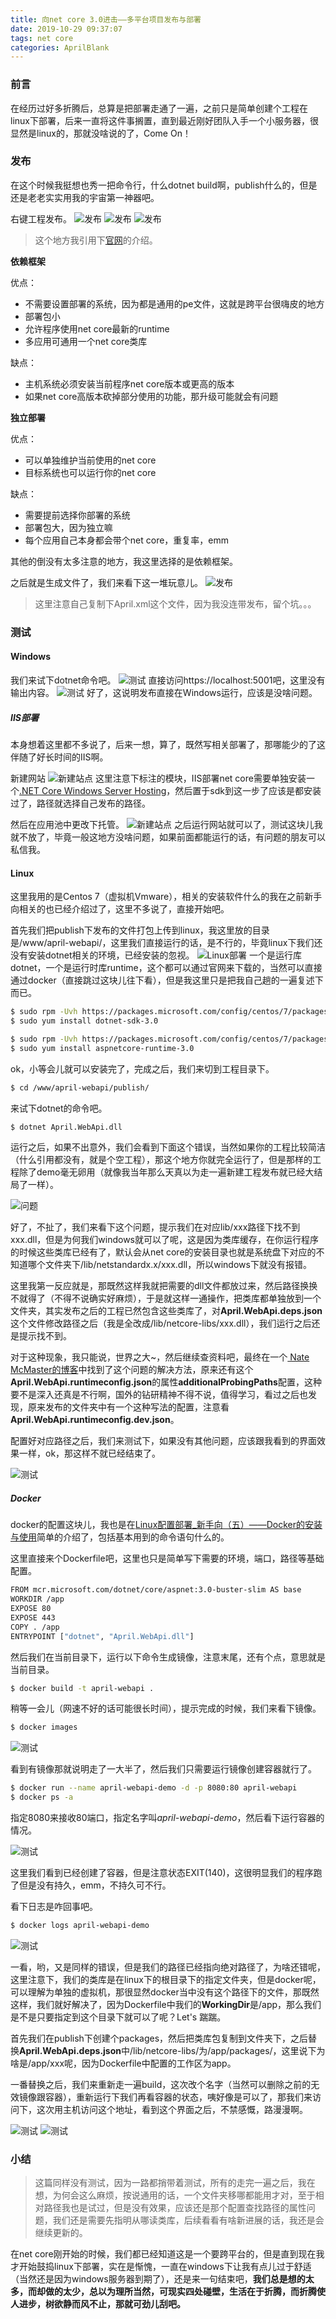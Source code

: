 ```yaml
---
title: 向net core 3.0进击——多平台项目发布与部署
date: 2019-10-29 09:37:07
tags: net core
categories: AprilBlank
---
```


### 前言
在经历过好多折腾后，总算是把部署走通了一遍，之前只是简单创建个工程在linux下部署，后来一直将这件事搁置，直到最近刚好团队入手一个小服务器，很显然是linux的，那就没啥说的了，Come On！

### 发布
在这个时候我挺想也秀一把命令行，什么dotnet build啊，publish什么的，但是还是老老实实用我的宇宙第一神器吧。

右键工程发布。
![发布](net-core-v3-publish/1.png)
![发布](net-core-v3-publish/2.png)
![发布](net-core-v3-publish/3.png)
> 这个地方我引用下[官网](https://docs.microsoft.com/zh-cn/dotnet/core/deploying/#self-contained-deployments-scd)的介绍。

**依赖框架**

优点：
- 不需要设置部署的系统，因为都是通用的pe文件，这就是跨平台很嗨皮的地方
- 部署包小
- 允许程序使用net core最新的runtime
- 多应用可通用一个net core类库

缺点：
- 主机系统必须安装当前程序net core版本或更高的版本
- 如果net core高版本砍掉部分使用的功能，那升级可能就会有问题

**独立部署**

优点：
- 可以单独维护当前使用的net core
- 目标系统也可以运行你的net core

缺点：
- 需要提前选择你部署的系统
- 部署包大，因为独立嘛
- 每个应用自己本身都会带个net core，重复率，emm

其他的倒没有太多注意的地方，我这里选择的是依赖框架。

之后就是生成文件了，我们来看下这一堆玩意儿。
![发布](net-core-v3-publish/4.png)
> 这里注意自己复制下April.xml这个文件，因为我没连带发布，留个坑。。。

### 测试
#### Windows

我们来试下dotnet命令吧。
![测试](net-core-v3-publish/5.png)
直接访问https://localhost:5001吧，这里没有输出内容。
![测试](net-core-v3-publish/6.png)
好了，这说明发布直接在Windows运行，应该是没啥问题。

##### IIS部署
本身想着这里都不多说了，后来一想，算了，既然写相关部署了，那哪能少的了这伴随了好长时间的IIS啊。

新建网站
![新建站点](net-core-v3-publish/7.png)
这里注意下标注的模块，IIS部署net core需要单独安装一个[.NET Core Windows Server Hosting](https://aka.ms/dotnetcore.2.0.0-windowshosting)，然后置于sdk到这一步了应该是都安装过了，路径就选择自己发布的路径。

然后在应用池中更改下托管。
![新建站点](net-core-v3-publish/8.png)
之后运行网站就可以了，测试这块儿我就不放了，毕竟一般这地方没啥问题，如果前面都能运行的话，有问题的朋友可以私信我。

#### Linux
这里我用的是Centos 7（虚拟机Vmware），相关的安装软件什么的我在之前新手向相关的也已经介绍过了，这里不多说了，直接开始吧。

首先我们把publish下发布的文件打包上传到linux，我这里放的目录是/www/april-webapi/，这里我们直接运行的话，是不行的，毕竟linux下我们还没有安装dotnet相关的环境，已经安装的忽视。
![Linux部署](net-core-v3-publish/9.png)
一个是运行库dotnet，一个是运行时库runtime，这个都可以通过官网来下载的，当然可以直接通过docker（直接跳过这块儿往下看），但是我这里只是把我自己趟的一遍复述下而已。

```bash
$ sudo rpm -Uvh https://packages.microsoft.com/config/centos/7/packages-microsoft-prod.rpm
$ sudo yum install dotnet-sdk-3.0
```

```bash
$ sudo rpm -Uvh https://packages.microsoft.com/config/centos/7/packages-microsoft-prod.rpm
$ sudo yum install aspnetcore-runtime-3.0
```

ok，小等会儿就可以安装完了，完成之后，我们来切到工程目录下。
```bash
$ cd /www/april-webapi/publish/
```

来试下dotnet的命令吧。

```bash
$ dotnet April.WebApi.dll
```

运行之后，如果不出意外，我们会看到下面这个错误，当然如果你的工程比较简洁（什么引用都没有，就是个空工程），那这个地方你就完全运行了，但是那样的工程除了demo毫无卵用（就像我当年那么天真以为走一遍新建工程发布就已经大结局了一样）。

![问题](net-core-v3-publish/10.png)

好了，不扯了，我们来看下这个问题，提示我们在对应lib/xxx路径下找不到xxx.dll，但是为何我们windows就可以了呢，这是因为类库缓存，在你运行程序的时候这些类库已经有了，默认会从net core的安装目录也就是系统盘下对应的不知道哪个文件夹下/lib/netstandardx.x/xxx.dll，所以windows下就没有报错。

这里我第一反应就是，那既然这样我就把需要的dll文件都放过来，然后路径换换不就得了（不得不说确实好麻烦），于是就这样一通操作，把类库都单独放到一个文件夹，其实发布之后的工程已然包含这些类库了，对**April.WebApi.deps.json**这个文件修改路径之后（我是全改成/lib/netcore-libs/xxx.dll），我们运行之后还是提示找不到。

对于这种现象，我只能说，世界之大~，然后继续查资料吧，最终在一个[ Nate McMaster的博客](https://natemcmaster.com/blog/2017/12/21/netcore-primitives/)中找到了这个问题的解决方法，原来还有这个**April.WebApi.runtimeconfig.json**的属性**additionalProbingPaths**配置，这种要不是深入还真是不行啊，国外的钻研精神不得不说，值得学习，看过之后也发现，原来发布的文件夹中有一个这种写法的配置，注意看**April.WebApi.runtimeconfig.dev.json**。

配置好对应路径之后，我们来测试下，如果没有其他问题，应该跟我看到的界面效果一样，ok，那这样不就已经结束了。

![测试](net-core-v3-publish/11.png)
##### Docker
docker的配置这块儿，我也是在[Linux配置部署_新手向（五）——Docker的安装与使用](/2019/10/28/vmare-docker/)简单的介绍了，包括基本用到的命令语句什么的。

这里直接来个Dockerfile吧，这里也只是简单写下需要的环境，端口，路径等基础配置。

```bash
FROM mcr.microsoft.com/dotnet/core/aspnet:3.0-buster-slim AS base
WORKDIR /app
EXPOSE 80
EXPOSE 443
COPY . /app
ENTRYPOINT ["dotnet", "April.WebApi.dll"]
```

然后我们在当前目录下，运行以下命令生成镜像，注意末尾，还有个点，意思就是当前目录。

```bash
$ docker build -t april-webapi .
```

稍等一会儿（网速不好的话可能很长时间），提示完成的时候，我们来看下镜像。

```bash
$ docker images
```

![测试](net-core-v3-publish/12.png)

看到有镜像那就说明走了一大半了，然后我们只需要运行镜像创建容器就行了。

```bash
$ docker run --name april-webapi-demo -d -p 8080:80 april-webapi
$ docker ps -a
```
指定8080来接收80端口，指定名字叫*april-webapi-demo*，然后看下运行容器的情况。

![测试](net-core-v3-publish/13.png)

这里我们看到已经创建了容器，但是注意状态EXIT(140)，这很明显我们的程序跑了但是没有持久，emm，不持久可不行。

看下日志是咋回事吧。
```bash
$ docker logs april-webapi-demo
```

![测试](net-core-v3-publish/14.png)

一看，哟，又是同样的错误，但是我们的路径已经指向绝对路径了，为啥还错呢，这里注意下，我们的类库是在linux下的根目录下的指定文件夹，但是docker呢，可以理解为单独的虚拟机，那很显然docker当中没有这个路径下的文件，那既然这样，我们就好解决了，因为Dockerfile中我们的**WorkingDir**是/app，那么我们是不是只要指定到这个目录下就可以了呢？Let's 踹踹。

首先我们在publish下创建个packages，然后把类库包复制到文件夹下，之后替换**April.WebApi.deps.json**中/lib/netcore-libs/为/app/packages/，这里说下为啥是/app/xxx呢，因为Dockerfile中配置的工作区为app。

一番替换之后，我们来重新走一遍build，这次改个名字（当然可以删除之前的无效镜像跟容器），重新运行下我们再看容器的状态，咦好像是可以了，那我们来访问下，这次用主机访问这个地址，看到这个界面之后，不禁感慨，路漫漫啊。

![测试](net-core-v3-publish/15.png)
![测试](net-core-v3-publish/16.png)

### 小结
> 这篇同样没有测试，因为一路都捎带着测试，所有的走完一遍之后，我在想，为何会这么麻烦，按说通用的话，一个文件夹移哪都能用才对，至于相对路径我也是试过，但是没有效果，应该还是那个配置查找路径的属性问题，我们还是需要先指明从哪读类库，后续看看有啥新进展的话，我还是会继续更新的。

在net core刚开始的时候，我们都已经知道这是一个要跨平台的，但是直到现在我才开始鼓捣linux下部署，实在是惭愧，一直在windows下让我有点儿过于舒适（当然还是因为windows服务器到期了），还是来一句结束吧，**我们总是想的太多，而却做的太少，总以为理所当然，可现实四处碰壁，生活在于折腾，而折腾使人进步，树欲静而风不止，那就可劲儿刮吧。**
